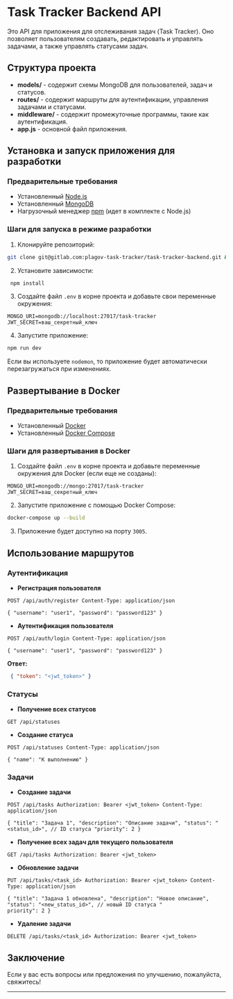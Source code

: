 # Task Tracker Backend API

Это API для приложения для отслеживания задач (Task Tracker). Оно позволяет пользователям создавать, редактировать и
управлять задачами, а также управлять статусами задач.

## Структура проекта

- **models/** - содержит схемы MongoDB для пользователей, задач и статусов.
- **routes/** - содержит маршруты для аутентификации, управления задачами и статусами.
- **middleware/** - содержит промежуточные программы, такие как аутентификация.
- **app.js** - основной файл приложения.

## Установка и запуск приложения для разработки

### Предварительные требования

- Установленный [Node.js](https://nodejs.org/)
- Установленный [MongoDB](https://www.mongodb.com/)
- Нагрузочный менеджер [npm](https://www.npmjs.com/) (идет в комплекте с Node.js)

### Шаги для запуска в режиме разработки

1. Клонируйте репозиторий:

```bash 
git clone git@gitlab.com:plagov-task-tracker/task-tracker-backend.git && cd task-tracker-backend
```

2. Установите зависимости:

```bash
 npm install
```

3. Создайте файл `.env` в корне проекта и добавьте свои переменные окружения:

```dotenv
MONGO_URI=mongodb://localhost:27017/task-tracker
JWT_SECRET=ваш_секретный_ключ
```

4. Запустите приложение:

```bash
npm run dev
```

Если вы используете `nodemon`, то приложение будет автоматически перезагружаться при изменениях.

## Развертывание в Docker

### Предварительные требования

- Установленный [Docker](https://www.docker.com/)
- Установленный [Docker Compose](https://docs.docker.com/compose/)

### Шаги для развертывания в Docker

1. Создайте файл `.env` в корне проекта и добавьте переменные окружения для Docker (если еще не созданы):

```dotenv
MONGO_URI=mongodb://mongo:27017/task-tracker
JWT_SECRET=ваш_секретный_ключ
```

2. Запустите приложение с помощью Docker Compose:

```bash
docker-compose up --build
```

3. Приложение будет доступно на порту `3005`.

## Использование маршрутов

### Аутентификация

- **Регистрация пользователя**

```http request
POST /api/auth/register Content-Type: application/json

{ "username": "user1", "password": "password123" }
```

- **Аутентификация пользователя**

```http request
POST /api/auth/login Content-Type: application/json

{ "username": "user1", "password": "password123" }
```

**Ответ:**
```json
 { "token": "<jwt_token>" }
```

### Статусы

- **Получение всех статусов**

```http request
GET /api/statuses
```

- **Создание статуса**

```http request
POST /api/statuses Content-Type: application/json

{ "name": "К выполнению" }
```

### Задачи

- **Создание задачи**

```http request
POST /api/tasks Authorization: Bearer <jwt_token> Content-Type: application/json

{ "title": "Задача 1", "description": "Описание задачи", "status": "<status_id>", // ID статуса "priority": 2 }
```

- **Получение всех задач для текущего пользователя**

```http request
GET /api/tasks Authorization: Bearer <jwt_token>
```

- **Обновление задачи**

```http request
PUT /api/tasks/<task_id> Authorization: Bearer <jwt_token> Content-Type: application/json

{ "title": "Задача 1 обновлена", "description": "Новое описание", "status": "<new_status_id>", // новый ID статуса "
priority": 2 }
```

- **Удаление задачи**

```http request
DELETE /api/tasks/<task_id> Authorization: Bearer <jwt_token>
```

## Заключение

Если у вас есть вопросы или предложения по улучшению, пожалуйста, свяжитесь!

---